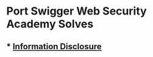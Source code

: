 # Port Swigger Web Security Academy Solves

## * [Information Disclosure](https://github.com/erennuygun/PortSwigger-WebSecAcademy-Solves/blob/master/Information%20Disclosure/Write-Up.md)
